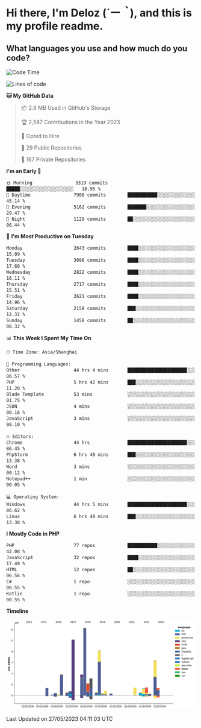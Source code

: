 # **Hi there, I'm Deloz (*´ー｀*), and this is my profile readme.**

## **What languages you use and how much do you code?**

<!--START_SECTION:waka-->
![Code Time](http://img.shields.io/badge/Code%20Time-1%2C543%20hrs%2024%20mins-blue)

![Lines of code](https://img.shields.io/badge/From%20Hello%20World%20I%27ve%20Written-30.7%20million%20lines%20of%20code-blue)

**🐱 My GitHub Data** 

> 📦 2.9 MB Used in GitHub's Storage 
 > 
> 🏆 2,587 Contributions in the Year 2023
 > 
> 💼 Opted to Hire
 > 
> 📜 29 Public Repositories 
 > 
> 🔑 167 Private Repositories 
 > 
**I'm an Early 🐤** 

```text
🌞 Morning                3319 commits        █████░░░░░░░░░░░░░░░░░░░░   18.95 % 
🌆 Daytime                7908 commits        ███████████░░░░░░░░░░░░░░   45.14 % 
🌃 Evening                5162 commits        ███████░░░░░░░░░░░░░░░░░░   29.47 % 
🌙 Night                  1129 commits        ██░░░░░░░░░░░░░░░░░░░░░░░   06.44 % 
```
📅 **I'm Most Productive on Tuesday** 

```text
Monday                   2643 commits        ████░░░░░░░░░░░░░░░░░░░░░   15.09 % 
Tuesday                  3098 commits        ████░░░░░░░░░░░░░░░░░░░░░   17.68 % 
Wednesday                2822 commits        ████░░░░░░░░░░░░░░░░░░░░░   16.11 % 
Thursday                 2717 commits        ████░░░░░░░░░░░░░░░░░░░░░   15.51 % 
Friday                   2621 commits        ████░░░░░░░░░░░░░░░░░░░░░   14.96 % 
Saturday                 2159 commits        ███░░░░░░░░░░░░░░░░░░░░░░   12.32 % 
Sunday                   1458 commits        ██░░░░░░░░░░░░░░░░░░░░░░░   08.32 % 
```


📊 **This Week I Spent My Time On** 

```text
🕑︎ Time Zone: Asia/Shanghai

💬 Programming Languages: 
Other                    44 hrs 4 mins       ██████████████████████░░░   86.57 % 
PHP                      5 hrs 42 mins       ███░░░░░░░░░░░░░░░░░░░░░░   11.20 % 
Blade Template           53 mins             ░░░░░░░░░░░░░░░░░░░░░░░░░   01.75 % 
JSON                     4 mins              ░░░░░░░░░░░░░░░░░░░░░░░░░   00.16 % 
JavaScript               3 mins              ░░░░░░░░░░░░░░░░░░░░░░░░░   00.10 % 

🔥 Editors: 
Chrome                   44 hrs              ██████████████████████░░░   86.45 % 
PhpStorm                 6 hrs 48 mins       ███░░░░░░░░░░░░░░░░░░░░░░   13.38 % 
Word                     3 mins              ░░░░░░░░░░░░░░░░░░░░░░░░░   00.12 % 
Notepad++                1 min               ░░░░░░░░░░░░░░░░░░░░░░░░░   00.05 % 

💻 Operating System: 
Windows                  44 hrs 5 mins       ██████████████████████░░░   86.62 % 
Linux                    6 hrs 48 mins       ███░░░░░░░░░░░░░░░░░░░░░░   13.38 % 
```

**I Mostly Code in PHP** 

```text
PHP                      77 repos            ███████████░░░░░░░░░░░░░░   42.08 % 
JavaScript               32 repos            ████░░░░░░░░░░░░░░░░░░░░░   17.49 % 
HTML                     12 repos            ██░░░░░░░░░░░░░░░░░░░░░░░   06.56 % 
C#                       1 repo              ░░░░░░░░░░░░░░░░░░░░░░░░░   00.55 % 
Kotlin                   1 repo              ░░░░░░░░░░░░░░░░░░░░░░░░░   00.55 % 
```



**Timeline**

![Lines of Code chart](https://raw.githubusercontent.com/deloz/deloz/main/assets/bar_graph.png)


 Last Updated on 27/05/2023 04:11:03 UTC
<!--END_SECTION:waka-->
